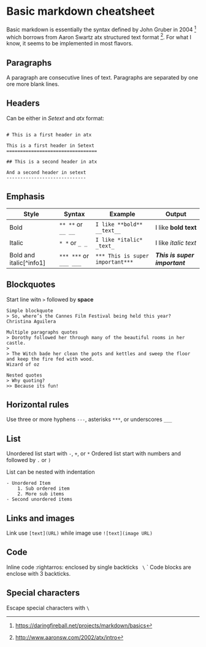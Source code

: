 # Basic markdown cheatsheet

Basic markdown is essentially the syntax defined by John Gruber in 2004
[^ref1] which borrows from Aaron Swartz atx structured text format [^ref2]. 
For what I know, it seems to be implemented in most flavors.

## Paragraphs

A paragraph are consecutive lines of text. Paragraphs are separated
by one ore more blank lines.

## Headers

Can be either in *Setext* and *atx* format:

```

# This is a first header in atx

This is a first header in Setext
=================================

## This is a second header in atx

And a second header in setext
-----------------------------

```

## Emphasis

| Style           | Syntax                 | Example                          | Output                        |
|-----------------|------------------------|----------------------------------|-------------------------------|
| Bold            | `** **` or `__ __`     | `I like **bold** __text__`       | I like **bold** **text**      |
| Italic          | `* *` or `_ _`         | `I like *italic* _text_`         | I like *italic* *text*        |
| Bold and italic[^info1] | `*** ***` or `___ ___` | `*** This is super important***` | ***This is super important*** |

## Blockquotes

Start line witn `>` followed by **space**

```
Simple blockquote
> So, where’s the Cannes Film Festival being held this year?
Christina Aguilera

Multiple paragraphs quotes
> Dorothy followed her through many of the beautiful rooms in her castle.
>
> The Witch bade her clean the pots and kettles and sweep the floor and keep the fire fed with wood.
Wizard of oz

Nested quotes
> Why quoting?
>> Because its fun!
```



## Horizontal rules

Use three or more hyphens `---`, asterisks `***`, or underscores `___`

## List

Unordered list start with `-`, `+`, or `*`
Ordered list start with numbers and followed by `.` or `)`

List can be nested with indentation

```
- Unordered Item
    1. Sub ordered item
    2. More sub items
- Second unordered items
```

## Links and images

Link use `[text](URL)` while image use `![text](image URL)`

## Code

Inline code :rightarros: enclosed by single backticks ` \` `
Code blocks are enclose with 3 backticks.

## Special characters

Escape special characters with `\`

[^ref1]: https://daringfireball.net/projects/markdown/basics
[^ref2]: http://www.aaronsw.com/2002/atx/intro
[^info2]: Not specified in Gruber 2004 specification
